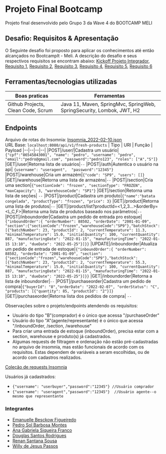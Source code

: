 # Projeto Final Bootcamp
Projeto final desenvolvido pelo Grupo 3 da Wave 4 do BOOTCAMP MELI

## Desafio: Requisitos & Apresentação
O Seguinte desafio foi proposto para aplicar os conhecimentos até então alcançados no BootcampIt - Meli.
A descrição do desafio e seus respectivos requisitos se encontram abaixo:
[Kickoff Projeto Integrador](./requisitos/EnunciadoBaseWave4.pdf), [Requisito 1](./requisitos/Requito1.pdf), [Requisito 2](./requisitos/Requito2.pdf), [Requisito 3](./requisitos/Requito3.pdf), [Requisito 4](./requisitos/Requito4.pdf), [Requisito 5](./requisitos/Requito5.pdf), [Requisito 6](./requisitos/Requito6.pdf)

## Ferramentas/tecnologias utilizadas
| Boas praticas | Ferramentas|
|--|--|
|Github Projects, Clean Code, Scrum |Java 11, Maven, SpringMvc, SpringWeb, SpringSecurity, Lombok, JWT, H2|

## Endpoints
Arquivo de rotas do Insomnia: [Insomnia_2022-02-10.json](./insomnia/Insomnia_2022-02-10.json)   
URL Base: `localhost:8080/api/v1/fresh-products`
| Tipo | URI | Função | Payload
|--|--|--|--| 
|POST|/user/|Cadastra um usuário| `{"cpf":"86545843001", "name": "pedro", "username": "pedro",  "email":"pedro@gmail.com", "password":"pedro123", "roles": ["A","S"]}` 
|GET|/user|Retorna lista de usuários|`--` 
|POST|/auth|Autentica o usuário na api| `{username": "useragent",  "password":"12345"}`
|POST|/warehouse|Cria um armazém|`{"code": "SP9", "users": []}`
|GET|/warehouse|Retorna uma lista de armazéns|`--`
|POST|/section|Cria uma section|`{"sectionCode": "frozen", "sectionType": "FROZEN", "maxCapacity": 3, "warehouseCode": "SP1"}`
|GET|/section|Retorna uma lista de seções| `--`
|POST|/product|Cadastra um produto|`{"name":"batata congelada", "productType": "frozen", "price": 3}`
|GET|/product|Retorna uma lista de produtos|`--`
|GET|/product/list?productId=<1,2,3...>&orderBy=<L,C,F>|Retorna uma lista de produtos baseado nos parâmetros|`--`
|POST|/inboundorder|Cadastra um pedido de entrada pro estoque|`{"inboundOrder":{ "orderNumber": 88502, "orderDate": "2001-01-09", "section":{"sectionCode":"frozen","warehouseCode":"SP9"},"batchStock":[{"batchNumber": 23, "productId": 2, "currentTemperature": 11.3, "minimalTemperature": 15.0, "initialQuantity": 100, "currentQuantity": 887, "manufacturingDate": "2022-01-15", "manufacturingTime": "2022-01-15 13:10", "dueDate": "2022-05-25"}]}}`
|UPDATE|/inboundorder|Atualiza um pedido de entrada de estoque|`{"inboundOrder":{ "orderNumber": 88502, "orderDate": "2001-01-09", "section":{"sectionCode":"frozen","warehouseCode":"SP9"},"batchStock":[{"batchNumber": 23, "productId": 2, "currentTemperature": 55.3, "minimalTemperature": 15.0, "initialQuantity": 100, "currentQuantity": 887, "manufacturingDate": "2022-01-15", "manufacturingTime": "2022-01-15 13:10", "dueDate": "2022-05-25"}]}}`
|GET|/inboundorder|Retorna a lista de inboundorder|`--`
|POST|/purchaseorder|Cadastra um pedido de compra|`{"buyerId": "8","orderDate": "2022-02-07", "orderStatus": "C", "products": [{"quantity": 85, "productId": "2"}]}`
|GET|/purchaseorder|Retorna lista dos pedidos de compra| `--`

Observações sobre o projeto/endpoints atendendo os requisitos: 
* Usuário do tipo "B"(comprador) é o único que acessa "/purchaseOrder"
* Usuário do tipo "A"(agente/representante) é o único que acessa "/inboundOrder, /section, /warehouse"
* Para criar uma entrada de estoque (inboundOrder), precisa estar com a section, warehouse e produto(s) já cadastrados.
* Algumas requests de filtragem e ordenação não estão pré-cadastradas no arquivo de insomnia, mas estão funcionais de acordo com os requisitos. Estas dependem de variáveis a seram escolhidas, ou de acordo com cadastros realizados.

[Coleção de requests Insomnia](./insomnia)

Usuários já cadastrados:
- `{"username": "userbuyer","password":"12345"} //Usuário comprador`  
- `{"username": "useragent","password":"12345"}  //Usuário agente--o mesmo que representante`

### Integrantes
* [Emanuelle Besckow Figueiredo](https://github.com/emanuellebesckow)
* [Pedro Sol Barbosa Montes](https://github.com/pedroSolMeli) 
* [Ana Gabriela Siqueira Franco](https://github.com/AnaGFranco) 
* [Douglas Santos Rodrigues](https://github.com/douglassrodml)
* [Renan Santana Sousa](https://github.com/renanmeli)
* [Willy de Jesus Passos](https://github.com/wjpassos)
